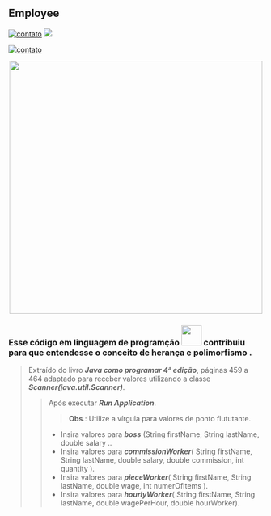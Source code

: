 ## Employee
[![contato](https://img.shields.io/badge/Windows-0078D6?style=for-the-badge&logo=windows&logoColor=white)]()
[![](https://img.shields.io/badge/Ubuntu-E95420?style=for-the-badge&logo=ubuntu&logoColor=white)]()</p>

[![contato](https://user-images.githubusercontent.com/66042254/155343193-fea48059-2b0c-488f-8eb9-d156c4d2ba4c.jpg)]()

<div align="center">
  <img src="![114234](https://user-images.githubusercontent.com/66042254/155343193-fea48059-2b0c-488f-8eb9-d156c4d2ba4c.jpg)
" width="500px"/>
       </div>
       


 <p><h3> Esse código em linguagem de programção <img src="https://cdn.jsdelivr.net/gh/devicons/devicon/icons/java/java-plain-wordmark.svg" 
 width"40" height="40"/> contribuiu para que entendesse o conceito de herança e polimorfismo   
.</h3></p>
 <p></p>

>    Extraído do livro ***Java como programar 4ª edição***, páginas 459 a 464
     adaptado para receber valores utilizando a classe ***Scanner(java.util.Scanner)***.
>> Após executar ***Run Application***.
>>> **Obs**.: Utilize a vírgula para valores de ponto flututante. 
>>-   Insira valores para ***boss*** (String firstName, String lastName, double salary ..
>>-   Insira valores para ***commissionWorker***( String firstName, String lastName, double salary, double commission, int quantity ).
>>-   Insira valores para ***pieceWorker***( String firstName, String lastName, double wage,  int numerOfItems ).
>>-   Insira valores para ***hourlyWorker***( String firstName, String lastName, double wagePerHour, double hourWorker).

